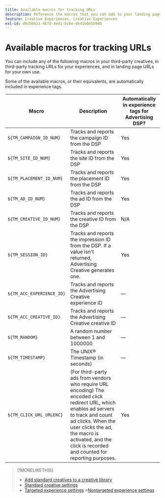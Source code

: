 ```yaml
---
title: Available macros for tracking URLs
description: Reference the macros that you can add to your landing page URLs, tracking URLs, and third-party creatives.
feature: Creative Experiences, Creative Experiences
exl-id: d0cbbb21-467d-4ed1-bc6e-ded1b045b98b
---
```

# Available macros for tracking URLs

<!-- More feature metadata???  -->

You can include any of the following macros in your third-party creatives, in third-party tracking URLs for your experiences, and in landing page URLs for your own use.

Some of the available macros, or their equivalents, are automatically included in experience tags.

<!-- Later: 

| Macro | Description | Automatically in experience tags for Advertising DSP? | Automatically in experience tags for [!DNL Google Campaign Manager 360]? |
| --- | --- | --- | --- |
| `${TM_CAMPAIGN_ID_NUM}` | Tracks and reports the campaign ID from the DSP | Yes | No, but tags include the equivalent [!DNL Google Campaign Manager 360] macro `%ebuy!` |
| `${TM_SITE_ID_NUM}` | Tracks and reports the site ID from the DSP | Yes | No, but tags include the equivalent [!DNL Google Campaign Manager 360] macro `%esid!` |
| `${TM_PLACEMENT_ID_NUM}` | Tracks and reports the placement ID from the DSP | Yes | No, but tags include the equivalent [!DNL Google Campaign Manager 360] macro `%epid!` |
| `${TM_AD_ID_NUM}` | Tracks and reports the ad ID from the DSP | Yes | No, but tags include the equivalent [!DNL Google Campaign Manager 360] macro `%eaid!` |
| `${TM_CREATIVE_ID_NUM}` | Tracks and reports the creative ID from the DSP | N/A | No, but tags include the equivalent [!DNL Google Campaign Manager 360] macro `%ecid!` |
| `${TM_SESSION_ID}` | Tracks and reports the impression ID from the DSP. If a value isn't returned, Advertising Creative generates one. | Yes | &mdash; |
| `${TM_ACC_EXPERIENCE_ID}` | Tracks and reports the Advertising Creative experience ID | &mdash; | &mdash; |
| `${TM_ACC_CREATIVE_ID}` | Tracks and reports the Advertising Creative creative ID | &mdash; | &mdash; |
| `${TM_RANDOM}` | A random number between 1 and 1000000 | &mdash; | &mdash; |
| `${TM_TIMESTAMP}` | The Unix Timestamp (in seconds) | &mdash; | &mdash; |
| `${TM_CLICK_URL_URLENC}` | (For third-party ads from vendors who require URL encoding) The encoded click redirect URL, which enables ad servers to track and count ad clicks. When the ad is served and the user clicks on it, the macro is activated, and the click is recorded and counted for reporting purposes. | Yes | &mdash; |

-->

| Macro | Description | Automatically in experience tags for Advertising DSP? |
| --- | --- | --- |
| `${TM_CAMPAIGN_ID_NUM}` | Tracks and reports the campaign ID from the DSP | Yes |
| `${TM_SITE_ID_NUM}` | Tracks and reports the site ID from the DSP | Yes |
| `${TM_PLACEMENT_ID_NUM}` | Tracks and reports the placement ID from the DSP | Yes |
| `${TM_AD_ID_NUM}` | Tracks and reports the ad ID from the DSP | Yes |
| `${TM_CREATIVE_ID_NUM}` | Tracks and reports the creative ID from the DSP | N/A |
| `${TM_SESSION_ID}` | Tracks and reports the impression ID from the DSP. If a value isn't returned, Advertising Creative generates one. | Yes |
| `${TM_ACC_EXPERIENCE_ID}` | Tracks and reports the Advertising Creative experience ID | &mdash; |
| `${TM_ACC_CREATIVE_ID}` | Tracks and reports the Advertising Creative creative ID | &mdash; |
| `${TM_RANDOM}` | A random number between 1 and 1000000 | &mdash; |
| `${TM_TIMESTAMP}` | The UNIX® Timestamp (in seconds) | &mdash; |
| `${TM_CLICK_URL_URLENC}` | (For third-party ads from vendors who require URL encoding) The encoded click redirect URL, which enables ad servers to track and count ad clicks. When the user clicks the ad, the macro is activated, and the click is recorded and counted for reporting purposes. | Yes |

>[!MORELIKETHIS]
>
>* [Add standard creatives to a creative library](/help/creative/creative-libraries/creative-add-standard.md#creative-add-third-party)
>* [Standard creative settings](/help/creative/creative-libraries/creative-settings-standard.md#creative-settings-third-party)
>* [Targeted experience settings](/help/creative/experiences/experience-settings-targeting.md)
>*[Nontargeted experience settings](/help/creative/experiences/experience-settings-no-targeting.md)
